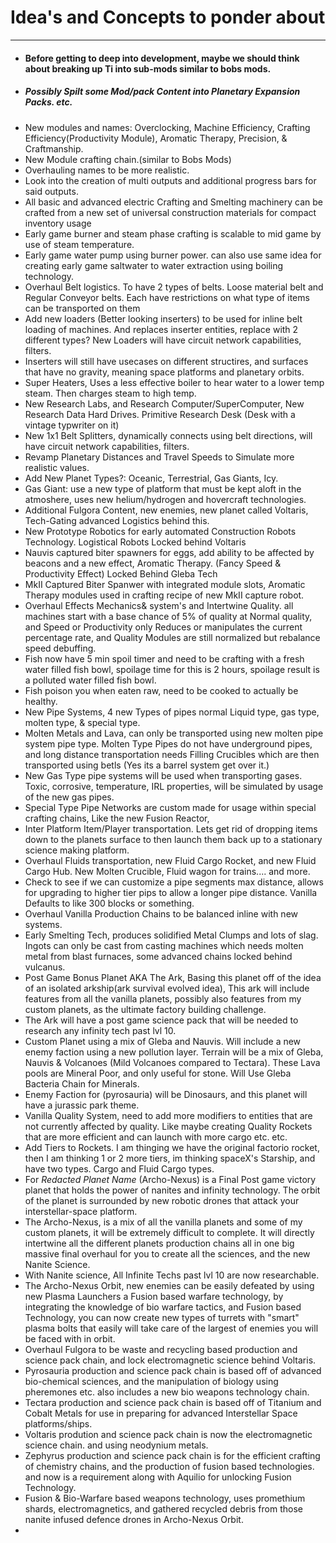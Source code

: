 # Idea's and Concepts to ponder about
---
- #### Before getting to deep into development, maybe we should think about breaking up Ti into sub-mods similar to bobs mods. 
- ##### Possibly Spilt some Mod/pack Content into Planetary Expansion Packs. etc.
- New modules and names: Overclocking, Machine Efficiency, Crafting Efficiency(Productivity Module), Aromatic Therapy, Precision, & Craftmanship.
- New Module crafting chain.(similar to Bobs Mods)
- Overhauling names to be more realistic. 
- Look into the creation of multi outputs and additional progress bars for said outputs.
- All basic and advanced electric Crafting and Smelting machinery can be crafted from a new set of universal construction materials for compact inventory usage
- Early game burner and steam phase crafting is scalable to mid game by use of steam temperature. 
- Early game water pump using burner power. can also use same idea for creating early game saltwater to water extraction using boiling technology. 
- Overhaul Belt logistics. To have 2 types of belts. Loose material belt and Regular Conveyor belts. Each have restrictions on what type of items can be transported on them
- Add new loaders (Better looking inserters) to be used for inline belt loading of machines. And replaces inserter entities, replace with 2 different types? New Loaders will have circuit network capabilities, filters.
- Inserters will still have usecases on different structires, and surfaces that have no gravity, meaning space platforms and planetary orbits. 
- Super Heaters, Uses a less effective boiler to hear water to a lower temp steam. Then charges steam to high temp.
- New Research Labs, and Research Computer/SuperComputer, New Research Data Hard Drives. Primitive Research Desk (Desk with a vintage typwriter on it)
- New 1x1 Belt Splitters, dynamically connects using belt directions, will have circuit network capabilities, filters.
- Revamp Planetary Distances and Travel Speeds to Simulate more realistic values.
- Add New Planet Types?: Oceanic, Terrestrial, Gas Giants, Icy.
- Gas Giant: use a new type of platform that must be kept aloft in the atmoshere, uses new helium/hydrogen and hovercraft technologies.
- Additional Fulgora Content, new enemies, new planet called Voltaris, Tech-Gating advanced Logistics behind this.
- New Prototype Robotics for early automated Construction Robots Technology. Logistical Robots Locked behind Voltaris
- Nauvis captured biter spawners for eggs, add ability to be affected by beacons and a new effect, Aromatic Therapy. (Fancy Speed & Productivity Effect) Locked Behind Gleba Tech
- MkII Captured Biter Spanwer with integrated module slots, Aromatic Therapy modules used in crafting recipe of new MkII capture robot.
- Overhaul Effects Mechanics& system's and Intertwine Quality. all machines start with a base chance of 5% of quality at Normal quality, and Speed or Productivity only Reduces or manipulates the current percentage rate, and Quality Modules are still normalized but rebalance speed debuffing. 
- Fish now have 5 min spoil timer and need to be crafting with a fresh water filled fish bowl, spoilage time for this is 2 hours, spoilage result is a polluted water filled fish bowl.
- Fish poison you when eaten raw, need to be cooked to actually be healthy.
- New Pipe Systems, 4 new Types of pipes normal Liquid type, gas type, molten type, & special type.
- Molten Metals and Lava, can only be transported using new molten pipe system pipe type. Molten Type Pipes do not have underground pipes, and long distance transportation needs Filling Crucibles which are then transported using betls (Yes its a barrel system get over it.)
- New Gas Type pipe systems will be used when transporting gases. Toxic, corrosive, temperature, IRL properties, will be simulated by usage of the new gas pipes. 
- Special Type Pipe Networks are custom made for usage within special crafting chains, Like the new Fusion Reactor,
- Inter Platform Item/Player transportation. Lets get rid of dropping items down to the planets surface to then launch them back up to a stationary science making platform. 
- Overhaul Fluids transportation, new Fluid Cargo Rocket, and new Fluid Cargo Hub. New Molten Crucible, Fluid wagon for trains.... and more. 
- Check to see if we can customize a pipe segments max distance, allows for upgrading to higher tier pips to allow a longer pipe distance. Vanilla Defaults to like 300 blocks or something.
- Overhaul Vanilla Production Chains to be balanced inline with new systems. 
- Early Smelting Tech, produces solidified Metal Clumps and lots of slag. Ingots can only be cast from casting machines which needs molten metal from blast furnaces, some advanced chains locked behind vulcanus.
- Post Game Bonus Planet AKA The Ark, Basing this planet off of the idea of an isolated arkship(ark survival evolved idea), This ark will include features from all the vanilla planets, possibly also features from my custom planets, as the ultimate factory building challenge. 
- The Ark will have a post game science pack that will be needed to research any infinity tech past lvl 10.
- Custom Planet using a mix of Gleba and Nauvis. Will include a new enemy faction using a new pollution layer. Terrain will be a mix of Gleba, Nauvis & Volcanoes (Mild Volcanoes compared to Tectara). These Lava pools are Mineral Poor, and only useful for stone. Will Use Gleba Bacteria Chain for Minerals.
- Enemy Faction for (pyrosauria) will be Dinosaurs, and this planet will have a jurassic park theme.
- Vanilla Quality System, need to add more modifiers to entities that are not currently affected by quality. Like maybe creating Quality Rockets that are more efficient and can launch with more cargo etc. etc.
- Add Tiers to Rockets. I am thinging we have the original factorio rocket, then I am thinking 1 or 2 more tiers, im thinking spaceX's Starship, and have two types. Cargo and Fluid Cargo types. 
- For *Redacted Planet Name* (Archo-Nexus) is a Final Post game victory planet that holds the power of nanites and infinity technology. The orbit of the planet is surrounded by new robotic drones that attack your interstellar-space platform. 
- The Archo-Nexus, is a mix of all the vanilla planets and some of my custom planets, it will be extremely difficult to complete. It will directly intertwine all the different planets production chains all in one big massive final overhaul for you to create all the sciences, and the new Nanite Science.
- With Nanite science, All Infinite Techs past lvl 10 are now researchable. 
- The Archo-Nexus Orbit, new enemies can be easily defeated by using new Plasma Launchers a Fusion based warfare technology, by integrating the knowledge of bio warfare tactics, and Fusion based Technology, you can now create new types of turrets with "smart" plasma bolts that easily will take care of the largest of enemies you will be faced with in orbit.
- Overhaul Fulgora to be waste and recycling based production and science pack chain, and lock electromagnetic science behind Voltaris.
- Pyrosauria production and science pack chain is based off of advanced bio-chemical sciences, and the manipulation of biology using pheremones etc. also includes a new bio weapons technology chain.
- Tectara production and science pack chain is based off of Titanium and Cobalt Metals for use in preparing for advanced Interstellar Space platforms/ships.
- Voltaris prodution and science pack chain is now the electromagnetic science chain. and using neodynium metals.
- Zephyrus production and science pack chain is for the efficient crafting of chemistry chains, and the production of fusion based technologies. and now is a requirement along with Aquilio for unlocking Fusion Technology.
- Fusion & Bio-Warfare based weapons technology, uses promethium shards, electromagnetics, and gathered recycled debris from those nanite infused defence drones in Archo-Nexus Orbit. 
- 